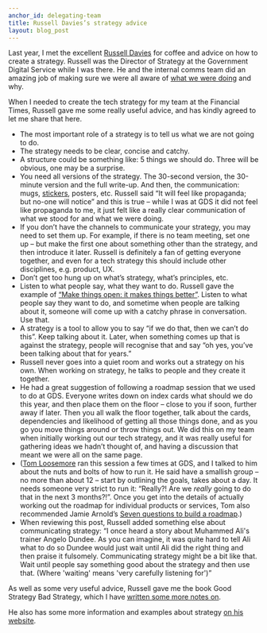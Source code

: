 ```yaml
---
anchor_id: delegating-team
title: Russell Davies’s strategy advice
layout: blog_post
---
```


Last year, I met the excellent [Russell Davies](http://www.russelldavies.com/index.html) for coffee and advice on how to create a strategy. Russell was the Director of Strategy at the Government Digital Service while I was there. He and the internal comms team did an amazing job of making sure we were all aware of [what we were doing](https://mikebracken.com/blog/the-strategy-is-delivery-again/) and why.

When I needed to create the tech strategy for my team at the Financial Times, Russell gave me some really useful advice, and has kindly agreed to let me share that here.

- The most important role of a strategy is to tell us what we are not going to do.
- The strategy needs to be clear, concise and catchy.
- A structure could be something like: 5 things we should do. Three will be obvious, one may be a surprise.
- You need all versions of the strategy. The 30-second version, the 30-minute version and the full write-up. And then, the communication: mugs, [stickers](https://www.flickr.com/photos/benterrett/11209009683), posters, etc. Russell said “It will feel like propaganda; but no-one will notice” and this is true – while I was at GDS it did not feel like propaganda to me, it just felt like a really clear communication of what we stood for and what we were doing.
- If you don’t have the channels to communicate your strategy, you may need to set them up. For example, if there is no team meeting, set one up – but make the first one about something other than the strategy, and then introduce it later. Russell is definitely a fan of getting everyone together, and even for a tech strategy this should include other disciplines, e.g. product, UX.
- Don’t get too hung up on what’s strategy, what’s principles, etc.
- Listen to what people say, what they want to do. Russell gave the example of [“Make things open: it makes things better”](https://www.gov.uk/guidance/government-design-principles#make-things-open-it-makes-things-better). Listen to what people say they want to do, and sometime when people are talking about it, someone will come up with a catchy phrase in conversation. Use that.
- A strategy is a tool to allow you to say “if we do that, then we can’t do this”. Keep talking about it. Later, when something comes up that is against the strategy, people will recognise that and say “oh yes, you’ve been talking about that for years.”
- Russell never goes into a quiet room and works out a strategy on his own. When working on strategy, he talks to people and they create it together.
- He had a great suggestion of following a roadmap session that we used to do at GDS. Everyone writes down on index cards what should we do this year, and then place them on the floor – close to you if soon, further away if later. Then you all walk the floor together, talk about the cards, dependencies and likelihood of getting all those things done, and as you go you move things around or throw things out. We did this on my team when initially working out our tech strategy, and it was really useful for gathering ideas we hadn’t thought of, and having a discussion that meant we were all on the same page.
- ([Tom Loosemore](https://twitter.com/tomskitomski) ran this session a few times at GDS, and I talked to him about the nuts and bolts of how to run it. He said have a smallish group – no more than about 12 – start by outlining the goals, takes about a day. It needs someone very strict to run it: “Really?! Are we *really* going to do that in the next 3 months?!”. Once you get into the details of actually working out the roadmap for individual products or services, Tom also recommended Jamie Arnold’s [Seven questions to build a roadmap](https://www.jamiearnold.com/blog/2014/07/22/seven-questions-to-build-a-roadmap).)
- When reviewing this post, Russell added something else about communicating strategy: “I once heard a story about Muhammed Ali's trainer Angelo Dundee. As you can imagine, it was quite hard to tell Ali what to do so Dundee would just wait until Ali did the right thing and then praise it fulsomely. Communicating strategy might be a bit like that. Wait until people say something good about the strategy and then use that. (Where 'waiting' means 'very carefully listening for')”

As well as some very useful advice, Russell gave me the book Good Strategy Bad Strategy, which I have [written some more notes on](https://www.annashipman.co.uk/jfdi/good-strategy-bad-strategy.html).

He also has some more information and examples about strategy [on his website](http://www.russelldavies.com/strategy.html).
